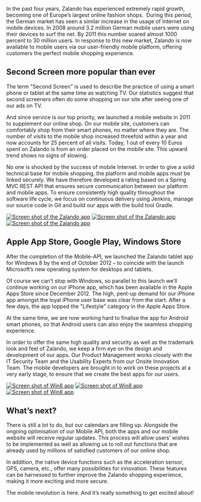 <!--
.. title: An Introduction into Mobile at Zalando Technology
.. slug: an-introduction-into-mobile-at-zalando-technology
.. date: 2013-03-27 14:15:12
.. tags: Android,App,iOS,Iphone,Mobile,Mobile,Mobile API,Windows 8
.. author: Carsten Ernst
.. image: zalando-app_teaser.png
-->

In the past four years, Zalando has experienced extremely
rapid growth, becoming one of Europe’s largest online fashion shops.  During
this period, the German market has seen a similar increase in the usage of
Internet on mobile devices. In 2008 around 3.2 million German mobile users
were using their devices to surf the net. By 2011 this number soared almost
1000 percent to 30 million users. In response to this new market, Zalando is
now available to mobile users via our user-friendly mobile platform, offering
customers the perfect mobile shopping experience.

<!-- TEASER_END -->

## Second Screen more popular than ever
The term "Second Screen" is used to describe the practice of using a smart
phone or tablet at the same time as watching TV. Our statistics suggest that
second screeners often do some shopping on our site after seeing one of our
ads on TV.

And since service is our top priority, we launched a mobile website
in 2011 to supplement our online shop. On our mobile site, customers can
comfortably shop from their smart phones, no matter where they are. The number
of visits to the mobile shop increased threefold within a year and now
accounts for 25 percent of all visits. Today, 1 out of every 10 Euros spent on
Zalando is from an order placed on the mobile site. This upward trend shows no
signs of slowing.

No one is shocked by the success of mobile Internet. In
order to give a solid technical base for mobile shopping, the platform and
mobile apps must be linked securely. We have therefore developed a rating
based on a Spring MVC REST API that ensures secure communication between our
platform and mobile apps. To ensure consistently high quality throughout the
software life cycle, we focus on continuous delivery using Jenkins, manage our
source code in Git and build our apps with the build tool Gradle.

[![Screen shot of the Zalando app](/files/2013/03/Foto-28.03.13-13-30-48.png)](/files/2013/03/Foto-28.03.13-13-30-48.png)
[![Screen shot of the Zalando app](/files/2013/03/Foto-28.03.13-13-36-51.png)](/files/2013/03/Foto-28.03.13-13-36-51.png)
[![Screen shot of the Zalando app](/files/2013/03/Foto-28.03.13-13-36-28.png)](/files/2013/03/Foto-28.03.13-13-36-28.png)

## Apple App Store, Google Play, Windows Store
After the completion of the Mobile-API, we launched the Zalando tablet app for
Windows 8 by the end of October 2012 – to coincide with the launch Microsoft’s
new operating system for desktops and tablets.

Of course we can’t stop with
Windows, so parallel to this launch we’ll continue working on our iPhone app,
which has been available in the Apple Apps Store since December 2012. The
high, pent-up demand for our iPhone app amongst the loyal iPhone user base was
clear from the start. After a few days, the app topped the "Lifestyle"
category in the Apple Apps Store.

At the same time, we are now working hard to
finalise the app for Android smart phones, so that Android users can also
enjoy the seamless shopping experience.

In order to offer the same high
quality and security as well as the trademark look and feel of Zalando, we
keep a firm eye on the design and development of our apps. Our Product
Management works closely with the IT Security Team and the Usability Experts
from our Onsite Innovation Team. The mobile developers are brought in to work
on these projects at a very early stage, to ensure that we create the best
apps for our users.

[![Screen shot of Win8 app](/files/2013/03/Win8_1-1.png)](/files/2013/03/Win8_1-1.png)
[![Screen shot of Win8 app](/files/2013/03/Win8_3-1.png)](/files/2013/03/Win8_3-1.png)
[![Screen shot of Win8 app](/files/2013/03/Win8_2-1.png)](/files/2013/03/Win8_2-1.png)

## What’s next?
There is still a lot to do, but our calendars are filling up. Alongside the
ongoing optimisation of our Mobile API, both the apps and our mobile website
will receive regular updates. This process will allow users’ wishes to be
implemented as well as allowing us to roll out functions that are already used
by millions of satisfied customers of our online shop.

In addition, the native
device functions such as the acceleration sensor, GPS, camera, etc., offer
many possibilities for innovation. These features can be harnessed to further
improve the Zalando shopping experience, making it more exciting and more
secure.

The mobile revolution is here. And it’s really something to get excited about!

